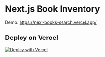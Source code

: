 # Next.js Book Inventory

Demo: https://next-books-search.vercel.app/

## Deploy on Vercel

[![Deploy with Vercel](https://vercel.com/button)](https://vercel.com/new/clone?repository-url=https%3A%2F%2Fgithub.com%2Fvercel-labs%2Fbook-inventory&stores=%5B%7B"type"%3A"postgres"%7D%5D)
